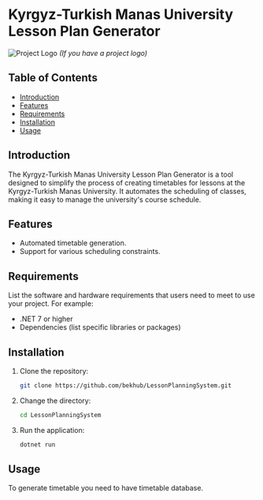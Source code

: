 # Kyrgyz-Turkish Manas University Lesson Plan Generator

![Project Logo](https://yourdomain.com/logo.png) *(If you have a project logo)*

## Table of Contents

- [Introduction](#introduction)
- [Features](#features)
- [Requirements](#requirements)
- [Installation](#installation)
- [Usage](#usage)

## Introduction

The Kyrgyz-Turkish Manas University Lesson Plan Generator is a tool designed to simplify the process of creating timetables for lessons at the Kyrgyz-Turkish Manas University. It automates the scheduling of classes, making it easy to manage the university's course schedule.

## Features

- Automated timetable generation.
- Support for various scheduling constraints.

## Requirements

List the software and hardware requirements that users need to meet to use your project. For example:

- .NET 7 or higher
- Dependencies (list specific libraries or packages)

## Installation

1. Clone the repository:
   ```bash
   git clone https://github.com/bekhub/LessonPlanningSystem.git
   ```

2. Change the directory:
   ```bash
   cd LessonPlanningSystem
   ```

3. Run the application:
   ```bash
   dotnet run
   ```

## Usage

To generate timetable you need to have timetable database.
